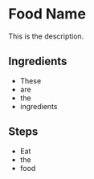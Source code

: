 # Food Name
This is the description.

## Ingredients
- These
- are
- the
- ingredients

## Steps
- Eat
- the
- food
